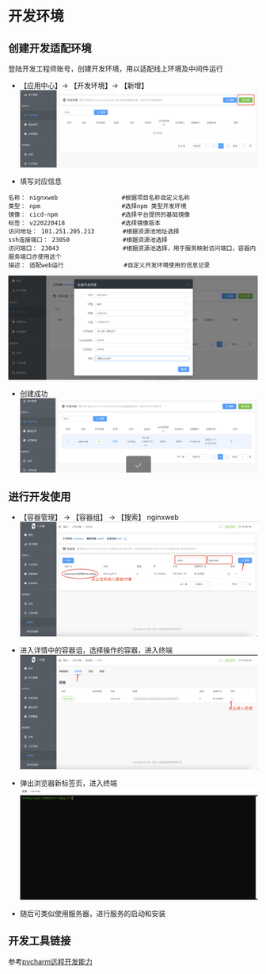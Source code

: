 # 开发环境

## 创建开发适配环境
登陆开发工程师账号，创建开发环境，用以适配线上环境及中间件运行

- 【应用中心】→ 【开发环境】→ 【新增】
![](images/36.png)

- 填写对应信息
```
名称： nignxweb                  #根据项目名称自定义名称
类型： npm                       #选择npm 类型开发环境
镜像： cicd-npm                  #选择平台提供的基础镜像
标签： v220220418                #选择镜像版本
访问地址： 101.251.205.213        #根据资源池地址选择
ssh连接端口： 23050               #根据资源池选择
访问端口： 23043                  #根据资源池选择，用于服务映射访问端口，容器内服务端口亦使用这个
描述： 适配web运行                 #自定义开发环境使用的信息记录
``` 

![](images/37.png)

- 创建成功
![](images/38.png)


## 进行开发使用
- 【容器管理】 → 【容器组】 → 【搜索】 nginxweb
![](images/39.png)

- 进入详情中的容器诅，选择操作的容器，进入终端
![](images/40.png)

- 弹出浏览器新标签页，进入终端
![](images/41.png)

- 随后可类似使用服务器，进行服务的启动和安装

## 开发工具链接

参考[pycharm远程开发能力](https://www.jetbrains.com/zh-cn/pycharm/features/tools.html)

